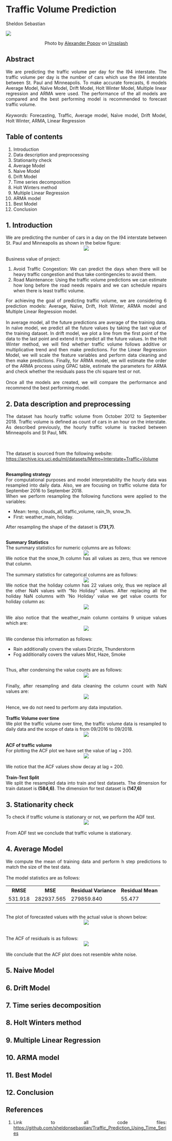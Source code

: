 # Traffic Volume Prediction

Sheldon Sebastian

![](saved_images/banner.jpg)
<center>Photo by <a href="https://unsplash.com/@5tep5?utm_source=unsplash&utm_medium=referral&utm_content=creditCopyText">Alexander Popov</a> on <a href="https://unsplash.com/s/photos/traffic?utm_source=unsplash&utm_medium=referral&utm_content=creditCopyText">Unsplash</a></center>
  

## Abstract

<div style="text-align: justify"> 
We are predicting the traffic volume per day for the I94 interstate. The traffic volume per day is the number of cars which use the I94 interstate between St. Paul and Minneapolis. To make accurate forecasts, 6 models Average Model, Naïve Model, Drift Model, Holt Winter Model, Multiple linear regression and ARMA were used. The performance of the all models are compared and the best performing model is recommended to forecast traffic volume.
<br>
<br>
<i>Keywords:</i> Forecasting, Traffic, Average model, Naïve model, Drift Model, Holt Winter, ARMA, Linear Regression
</div>

## Table of contents

1. Introduction
2. Data description and preprocessing
3. Stationarity check
4. Average Model
5. Naive Model
6. Drift Model
7. Time series decomposition
8. Holt Winters method
9. Multiple Linear Regression
10. ARMA model
11. Best Model
12. Conclusion


## 1. Introduction
<div style="text-align: justify">
We are predicting the number of cars in a day on the I94 interstate between St. Paul and Minneapolis as shown in the below figure:
</div>
<center><img src="saved_images/img1.jpg"/></center>

<br>
<div style="text-align: justify">
Business value of project:
<br>
<ol>
<li>Avoid Traffic Congestion: We can predict the days when there will be heavy traffic congestion and thus take contingencies to avoid them.</li>
<li>Road Maintenance: Using the traffic volume predictions we can estimate how long before the road needs repairs and we can schedule repairs when there is least traffic volume.</li>
</ol>
For achieving the goal of predicting traffic volume, we are considering 6 prediction models: Average, Naïve, Drift, Holt Winter, ARMA model and Multiple Linear Regression model.<br><br>
In average model, all the future predictions are average of the training data. In naïve model, we predict all the future values by taking the last value of the training dataset. In drift model, we plot a line from the first point of the data to the last point and extend it to predict all the future values. In the Holt Winter method, we will find whether traffic volume follows additive or multiplicative trend and then make predictions.
For the Linear Regression Model, we will scale the feature variables and perform data cleaning and then make predictions. Finally, for ARMA model, we will estimate the order of the ARMA process using GPAC table, estimate the parameters for ARMA and check whether the residuals pass the chi square test or not.<br><br>
Once all the models are created, we will compare the performance and recommend the best performing model.
</div>

## 2. Data description and preprocessing

<div style="text-align: justify">
The dataset has hourly traffic volume from October 2012 to September 2018. Traffic volume is defined as count of cars in an hour on the interstate. As described previously, the hourly traffic volume is tracked between Minneapolis and St Paul, MN.

<br><br>
The dataset is sourced from the following website:<br>
https://archive.ics.uci.edu/ml/datasets/Metro+Interstate+Traffic+Volume

</div>

<br>
<b>Resampling strategy</b>
<br>
<div style="text-align: justify">
For computational purposes and model interpretability the hourly data was resampled into daily data. Also, we are focusing on traffic volume data for September 2016 to September 2018.
</div>

<div style="text-align: justify">
When we perform resampling the following functions were applied to the variables:
<ul>
<li>Mean: temp, clouds_all, traffic_volume, rain_1h, snow_1h.</li>
<li>First: weather_main, holiday.</li>
</ul>

After resampling the shape of the dataset is <b>(731,7)</b>.
</div>

<br>
<b>Summary Statistics</b>
<br>

<div style="text-align: justify">
The summary statistics for numeric columns are as follows:<br>
<center><img src="saved_images/img2.jpg"/></center>
We notice that the snow_1h column has all values as zero, thus we remove that column.
<br><br>
The summary statistics for categorical columns are as follows:<br>
<center><img src="saved_images/img3.jpg"/></center>
We notice that the holiday column has 22 values only, thus we replace all the other NaN values with “No Holiday” values. After replacing all the holiday NaN columns with 'No Holiday' value we get value counts for holiday column as:
<br>
<center><img src="saved_images/img4.jpg"/></center>
<br>
We also notice that the weather_main column contains 9 unique values which are:
<br>
<center><img src="saved_images/img5.jpg"/></center>
<br>
We condense this information as follows:
<ul>
<li>Rain additionally covers the values Drizzle, Thunderstorm</li>
<li>Fog additionally covers the values Mist, Haze, Smoke</li>
</ul>
<br>
Thus, after condensing the value counts are as follows:
<br>
<center><img src="saved_images/img6.jpg"/></center>
<br>
Finally, after resampling and data cleaning the column count with NaN values are:
<br>
<center><img src="saved_images/img7.jpg"/></center>
<br>
Hence, we do not need to perform any data imputation.
</div>

<br>
<b>Traffic Volume over time</b>
<br>
<div style="text-align: justify">
We plot the traffic volume over time, the traffic volume data is resampled to daily data and the scope of data is from 09/2016 to 09/2018.
</div>
<center><img src="saved_images/img8.jpg"/></center>

<br>
<b>ACF of traffic volume</b>
<br>
<div style="text-align: justify">
For plotting the ACF plot we have set the value of lag = 200.
<center><img src="saved_images/img9.jpg"/></center>
<br>
We notice that the ACF values show decay at lag = 200.
</div>

<br>
<b>Train-Test Split</b>
<br>
<div style="text-align: justify">
We split the resampled data into train and test datasets. The dimension for train dataset is <b>(584,6)</b>. The dimension for test dataset is <b>(147,6)</b>
</div>


## 3. Stationarity check

<div style="text-align: justify">
To check if traffic volume is stationary or not, we perform the ADF test.
<br>
<center><img src="saved_images/img10.jpg"/></center>
<br>
From ADF test we conclude that traffic volume is stationary.
</div>


## 4. Average Model

<div style="text-align: justify">
We compute the mean of training data and perform h step predictions to match the size of the test data.
</div>
<br>
The model statistics are as follows:<br>
<table>
<tr>
<th>RMSE</th>
<th>MSE</th>
<th>Residual Variance</th>
<th>Residual Mean</th>
</tr>
<tr>
<td>531.918</td>
<td>282937.565</td>
<td>279859.840</td>
<td>55.477</td>
</tr>
</table>

<br>
The plot of forecasted values with the actual value is shown below:
<center><img src="saved_images/img11.jpg"/></center>
<br><br>
The ACF of residuals is as follows:
<center><img src="saved_images/img12.jpg"/></center>
<br>
We conclude that the ACF plot does not resemble white noise.

## 5. Naive Model

## 6. Drift Model

## 7. Time series decomposition

## 8. Holt Winters method

## 9. Multiple Linear Regression

## 10. ARMA model

## 11. Best Model

## 12. Conclusion

## References

<div style="text-align: justify">

1. Link to all code files: https://github.com/sheldonsebastian/Traffic_Prediction_Using_Time_Series
<br>

</div>


